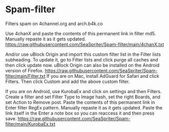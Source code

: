 # Spam-filter
Filters spam on 4channel.org and arch.b4k.co

Use 4chanX and paste the contents of this permanent link in filter md5. Manually repaste it as it gets updated.
https://raw.githubusercontent.com/SeaSpriter/Spam-filter/main/4chanX.txt

And/or use uBlock Origin and import this custom filter list in the Filter lists subheading. To update it, go to Filter lists and click purge all caches and then click update now.
uBlock Origin can also be installed on the Android version of Firefox.
https://raw.githubusercontent.com/SeaSpriter/Spam-filter/main/Filter.txt
If you are on Mac, install AdGuard for Safari and click Filters. Then click Custom and add the above custom filter.

If you are on Android, use KurobaEx and click on settings and then Filters. Create a filter and set Filter Type to Image hash, set the right Boards, and set Action to Remove post.
Paste the contents of this permanent link in Enter filter RegEx pattern. Manually repaste it as it gets updated. Paste the link itself in the Enter a note box so you can reaccess it and then press save.
https://raw.githubusercontent.com/SeaSpriter/Spam-filter/main/KurobaEx.txt
